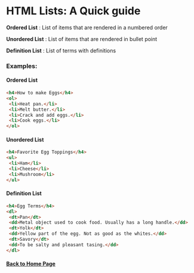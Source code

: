 # HTML Lists: A Quick guide

**Ordered List**
: List of items that are rendered in a numbered order 

**Unordered List**
: List of items that are rendered in bullet point 

**Definition List**
: List of terms with definitions
    
### **Examples:**


#### **Ordered List**

 ```html 
<h4>How to make Eggs</h4>
<ol>
  <li>Heat pan.</li>
  <li>Melt butter.</li>
  <li>Crack and add eggs.</li>
  <li>Cook eggs.</li>
</ol>
```

#### **Unordered List**

 ```html 
<h4>Favorite Egg Toppings</h4>
<ul>
  <li>Ham</li>
  <li>Cheese</li>
  <li>Mushroom</li>
</ul>
```


#### **Definition List**

 ```html 
<h4>Egg Terms</h4>
<dl>
  <dt>Pan</dt>
  <dd>Metal object used to cook food. Usually has a long handle.</dd>
  <dt>Yolk</dt>
  <dd>Yellow part of the egg. Not as good as the whites.</dd>
  <dt>Savory</dt>
  <dd>To be salty and pleasant tasing.</dd>
</dl>
```

#### [Back to Home Page](/README.md)
